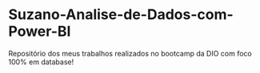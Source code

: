 # Suzano-Analise-de-Dados-com-Power-BI
Repositório dos meus trabalhos realizados no bootcamp da DIO com foco 100% em database!
